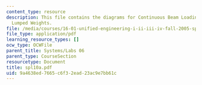 ```yaml
---
content_type: resource
description: This file contains the diagrams for Continuous Beam Loading Modeled with
  Lumped Weights.
file: /media/courses/16-01-unified-engineering-i-ii-iii-iv-fall-2005-spring-2006/9a4638ed7665c6f32ead23ac9e7bb61c_spl10a.pdf
file_type: application/pdf
learning_resource_types: []
ocw_type: OCWFile
parent_title: Systems/Labs 06
parent_type: CourseSection
resourcetype: Document
title: spl10a.pdf
uid: 9a4638ed-7665-c6f3-2ead-23ac9e7bb61c
---
```

